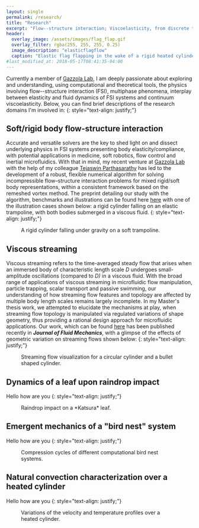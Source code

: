 ```yaml
---
layout: single
permalink: /research/
title: "Research"
excerpt: "Flow--structure interaction; Viscoelasticity, from discrete to the continuum"
header:
  overlay_image: /assets/images/flag_flap.gif
  overlay_filter: rgba(255, 255, 255, 0.25)
  image_description: "elasticflagflow"
  caption: "Elastic flag flapping in the wake of a rigid heated cylinder at Re=200"
#last_modified_at: 2018-05-17T08:41:35-04:00
---
```


Currently a member of <a href="https://mattia-lab.com/">Gazzola Lab</a>, I am deeply
passionate about exploring and understanding, using computational and theoretical tools,
the physics involving flow--structure interaction (FSI), multiphase phenomena,
interplay between elasticity and fluid dynamics of FSI systems and continuum viscoelasticity.
Below, you can find brief descriptions of the research domains I'm involved in:
{: style="text-align: justify;"}

## Soft/rigid body flow-structure interaction

Accurate and versatile solvers are the key to shed light on and dissect underlying physics in
FSI systems presenting body elasticity/compliance, with potential applications in medicine, soft
robotics, flow control and inertial microfluidics. With that in mind, my recent venture at
[Gazzola Lab](https://mattia-lab.com/) with the help of my colleague
[Tejaswin Parthasarathy](https://parthas1.github.io/) has led to the development of a robust, 
flexible numerical algorithm for solving incompressible flow–structure interaction problems
for mixed rigid/soft body representations, within a consistent framework based on the
remeshed vortex method. The preprint detailing our study with the algorithm, benchmarks and
illustrations can be found here [here](https://arxiv.org/pdf/2011.09669.pdf) with one of the
illustration cases shown below: a rigid cylinder falling on an elastic trampoline, with both
bodies submerged in a viscous fluid.
{: style="text-align: justify;"}

<figure class="align-center">
  <img src="{{site.url}}{{site.baseurl}}/assets/images/tramp.gif" alt="">
  <figcaption>A rigid cylinder falling under gravity on a soft trampoline.</figcaption>
</figure>

## Viscous streaming

Viscous streaming refers to the time-averaged steady flow that arises when an immersed body
of characteristic length scale *D* undergoes small-amplitude oscillations (compared to *D)*
in a viscous fluid. With the broad range of applications of viscous streaming in microfluidic
flow manipulation, particle trapping, scalar transport and passive swimming, our understanding
of how streaming flow features and topology are affected by multiple body length scales remains
largely incomplete. In my Master's thesis work, we attempted to elucidate the mechanisms
at play, when streaming flow topology is manipulated via regulated variations of shape geometry,
thus providing a rational design approach for microfluidic applications. Our work, which can be
found [here](/assets/paps/curv.pdf) has been published recently in ***Journal of Fluid Mechanics***,
with a glimpse of the effects of geometric variation on streaming flows shown below:
{: style="text-align: justify;"}

<figure class="align-center">
  <img src="{{site.url}}{{site.baseurl}}/assets/images/stream.gif" alt="">
  <figcaption>Streaming flow visualization for a circular cylinder and a bullet
  shaped cylinder.</figcaption>
</figure>

## Dynamics of a leaf upon raindrop impact

Hello how are you
{: style="text-align: justify;"}

<figure class="align-center">
  <img src="{{site.url}}{{site.baseurl}}/assets/images/leaf.gif" alt="">
  <figcaption>Raindrop impact on a *Katsura* leaf.</figcaption>
</figure>

## Emergent mechanics of a "bird nest" system

Hello how are you
{: style="text-align: justify;"}

<figure class="align-center">
  <img src="{{site.url}}{{site.baseurl}}/assets/images/nest.gif" alt="">
  <figcaption>Compression cycles of different computational bird nest systems.</figcaption>
</figure>

## Natural convection characterization over a heated cylinder

Hello how are you
{: style="text-align: justify;"}

<figure class="align-center">
  <img src="{{site.url}}{{site.baseurl}}/assets/images/plume.png" alt="">
  <figcaption>Variations of the velocity and temperature profiles over a heated cylinder.</figcaption>
</figure>
